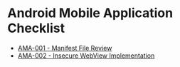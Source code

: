 # Android Mobile Application Checklist
* [AMA-001 - Manifest File Review](https://pentestlab.blog/2017/01/24/security-guidelines-for-android-manifest-files/)
* [AMA-002 - Insecure WebView Implementation](https://pentestlab.blog/2017/02/12/android-webview-vulnerabilities/)
